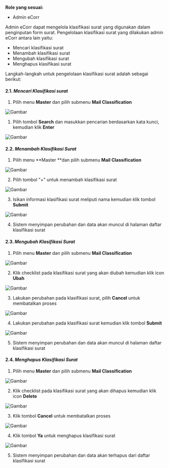 **Role yang sesuai:**

- Admin eCorr

Admin eCorr dapat mengelola klasifikasi surat yang digunakan dalam penginputan form surat. Pengelolaan klasifikasi surat yang
dilakukan admin eCorr antara lain yaitu:

- Mencari klasifikasi surat
- Menambah klasifikasi surat
- Mengubah klasifikasi surat
- Menghapus klasifikasi surat

Langkah-langkah untuk pengelolaan klasifikasi surat adalah sebagai berikut:

#### 2.1. *Mencari Klasifikasi surat*

1. Pilih menu **Master** dan pilih submenu **Mail Classification**

![Gambar](_screenshoot_data_master/DM14.png/?sanitize=true)

1. Pilih tombol **Search** dan masukkan pencarian berdasarkan kata kunci, kemudian klik **Enter**

![Gambar](_screenshoot_data_master/DM15.png/?sanitize=true)

#### 2.2. *Menambah Klasifikasi Surat*

1. Pilih menu **Master **dan pilih submenu **Mail Classification**

![Gambar](_screenshoot_data_master/DM16.png/?sanitize=true)

2. Pilih tombol &quot;+&quot; untuk menambah klasifikasi surat

![Gambar](_screenshoot_data_master/DM17.png/?sanitize=true)

3. Isikan informasi klasifikasi surat meliputi nama kemudian klik tombol **Submit**

![Gambar](_screenshoot_data_master/DM18.png/?sanitize=true)

4. Sistem menyimpan perubahan dan data akan muncul di halaman daftar klasifikasi surat

#### 2.3. *Mengubah Klasifikasi Surat*

1. Pilih menu **Master** dan pilih submenu **Mail Classification**    

![Gambar](_screenshoot_data_master/DM19.png/?sanitize=true)

2. Klik checklist pada klasifikasi surat yang akan diubah kemudian klik icon **Ubah**

![Gambar](_screenshoot_data_master/DM20.png/?sanitize=true)

3. Lakukan perubahan pada klasifikasi surat, pilih **Cancel** untuk membatalkan proses

![Gambar](_screenshoot_data_master/DM21.png/?sanitize=true)

4. Lakukan perubahan pada klasifikasi surat kemudian klik tombol **Submit**

![Gambar](_screenshoot_data_master/DM22.png/?sanitize=true)

5. Sistem menyimpan perubahan dan data akan muncul di halaman daftar klasifikasi surat
   
#### 2.4. *Menghapus Klasifikasi Surat*

1. Pilih menu **Master** dan pilih submenu **Mail Classification**

![Gambar](_screenshoot_data_master/DM23.png/?sanitize=true)

2. Klik checklist pada klasifikasi surat yang akan dihapus kemudian klik icon **Delete**

![Gambar](_screenshoot_data_master/DM24.png/?sanitize=true)

3. Klik tombol **Cancel** untuk membatalkan proses

![Gambar](_screenshoot_data_master/DM25.png/?sanitize=true)

4. Klik tombol **Ya** untuk menghapus klasifikasi surat

![Gambar](_screenshoot_data_master/DM26.png/?sanitize=true)

5. Sistem menyimpan perubahan dan data akan terhapus dari daftar klasifikasi surat